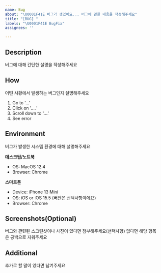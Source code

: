 ```yaml
---
name: Bug
about: "\U0001F41E 버그가 생겼어요... 버그에 관한 내용을 작성해주세요"
title: "[BUG] "
labels: "\U0001F41E BugFix"
assignees: ''

---
```


## Description
버그에 대해 간단한 설명을 작성해주세요

## How
어떤 사황에서 발생하는 버그인지 설명해주세요

1. Go to '...'
2. Click on '....'
3. Scroll down to '....'
4. See error

## Environment
버그가 발생한 시스템 환경에 대해 설명해주세요

**데스크탑/노트북**
- OS: MacOS 12.4
- Browser: Chrome

**스마트폰**
- Device: iPhone 13 Mini
- OS: iOS or iOS 15.5 (버전은 선택사항이에요)
- Browser: Chrome

## Screenshots(Optional)
버그와 관련된 스크린샷이나 사진이 있다면 첨부해주세요(선택사항)
없다면 해당 항목은 공백으로 지워주세요

## Additional
추가로 할 말이 있다면 남겨주세요
